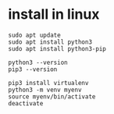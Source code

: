 # install  in linux  

    sudo apt update
    sudo apt install python3
    sudo apt install python3-pip

    python3 --version
    pip3 --version

    pip3 install virtualenv
    python3 -m venv myenv
    source myenv/bin/activate
    deactivate